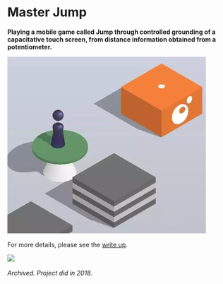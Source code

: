 # Master Jump

**Playing a mobile game called Jump through controlled grounding of a capacitative touch screen, from distance information obtained from a potentiometer.**

![](jump.jpg)

For more details, please see the [write up](WriteUp.pdf).

![](working.gif)

*Archived. Project did in 2018.*

